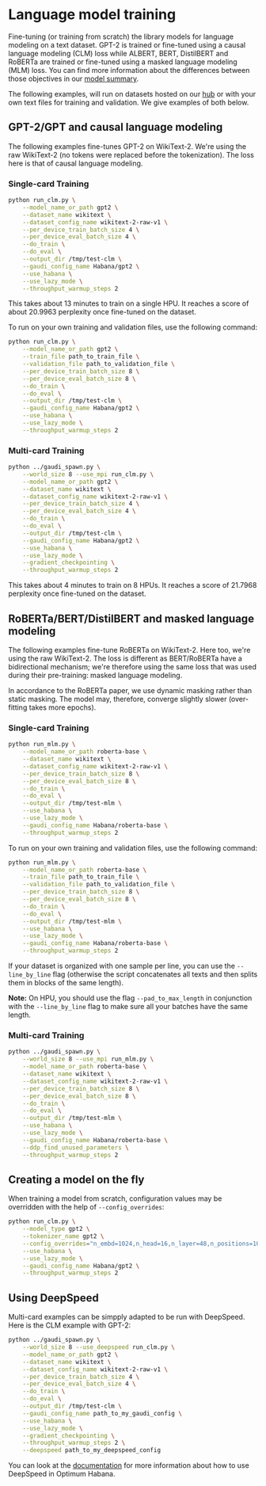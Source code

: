 <!---
Copyright 2022 The HuggingFace Team. All rights reserved.

Licensed under the Apache License, Version 2.0 (the "License");
you may not use this file except in compliance with the License.
You may obtain a copy of the License at

    http://www.apache.org/licenses/LICENSE-2.0

Unless required by applicable law or agreed to in writing, software
distributed under the License is distributed on an "AS IS" BASIS,
WITHOUT WARRANTIES OR CONDITIONS OF ANY KIND, either express or implied.
See the License for the specific language governing permissions and
limitations under the License.
-->

# Language model training

Fine-tuning (or training from scratch) the library models for language modeling on a text dataset.
GPT-2 is trained or fine-tuned using a causal language modeling (CLM) loss while ALBERT, BERT, DistilBERT and RoBERTa are trained or fine-tuned using a masked language modeling (MLM) loss. You can find more information about the differences between those objectives in our [model summary](https://huggingface.co/transformers/model_summary.html).

The following examples, will run on datasets hosted on our [hub](https://huggingface.co/datasets) or with your own
text files for training and validation. We give examples of both below.

## GPT-2/GPT and causal language modeling

The following examples fine-tunes GPT-2 on WikiText-2. We're using the raw WikiText-2 (no tokens were replaced before
the tokenization). The loss here is that of causal language modeling.


### Single-card Training

```bash
python run_clm.py \
    --model_name_or_path gpt2 \
    --dataset_name wikitext \
    --dataset_config_name wikitext-2-raw-v1 \
    --per_device_train_batch_size 4 \
    --per_device_eval_batch_size 4 \
    --do_train \
    --do_eval \
    --output_dir /tmp/test-clm \
    --gaudi_config_name Habana/gpt2 \
    --use_habana \
    --use_lazy_mode \
    --throughput_warmup_steps 2
```

This takes about 13 minutes to train on a single HPU. It reaches
a score of about 20.9963 perplexity once fine-tuned on the dataset.

To run on your own training and validation files, use the following command:

```bash
python run_clm.py \
    --model_name_or_path gpt2 \
    --train_file path_to_train_file \
    --validation_file path_to_validation_file \
    --per_device_train_batch_size 8 \
    --per_device_eval_batch_size 8 \
    --do_train \
    --do_eval \
    --output_dir /tmp/test-clm \
    --gaudi_config_name Habana/gpt2 \
    --use_habana \
    --use_lazy_mode \
    --throughput_warmup_steps 2
```


### Multi-card Training

```bash
python ../gaudi_spawn.py \
    --world_size 8 --use_mpi run_clm.py \
    --model_name_or_path gpt2 \
    --dataset_name wikitext \
    --dataset_config_name wikitext-2-raw-v1 \
    --per_device_train_batch_size 4 \
    --per_device_eval_batch_size 4 \
    --do_train \
    --do_eval \
    --output_dir /tmp/test-clm \
    --gaudi_config_name Habana/gpt2 \
    --use_habana \
    --use_lazy_mode \
    --gradient_checkpointing \
    --throughput_warmup_steps 2
```

This takes about 4 minutes to train on 8 HPUs. It reaches
a score of 21.7968 perplexity once fine-tuned on the dataset.


## RoBERTa/BERT/DistilBERT and masked language modeling

The following examples fine-tune RoBERTa on WikiText-2. Here too, we're using the raw WikiText-2. The loss is different as BERT/RoBERTa have a bidirectional mechanism; we're therefore using the same loss that was used during their pre-training: masked language modeling.

In accordance to the RoBERTa paper, we use dynamic masking rather than static masking. The model may, therefore,
converge slightly slower (over-fitting takes more epochs).


### Single-card Training

```bash
python run_mlm.py \
    --model_name_or_path roberta-base \
    --dataset_name wikitext \
    --dataset_config_name wikitext-2-raw-v1 \
    --per_device_train_batch_size 8 \
    --per_device_eval_batch_size 8 \
    --do_train \
    --do_eval \
    --output_dir /tmp/test-mlm \
    --use_habana \
    --use_lazy_mode \
    --gaudi_config_name Habana/roberta-base \
    --throughput_warmup_steps 2
```

To run on your own training and validation files, use the following command:

```bash
python run_mlm.py \
    --model_name_or_path roberta-base \
    --train_file path_to_train_file \
    --validation_file path_to_validation_file \
    --per_device_train_batch_size 8 \
    --per_device_eval_batch_size 8 \
    --do_train \
    --do_eval \
    --output_dir /tmp/test-mlm \
    --use_habana \
    --use_lazy_mode \
    --gaudi_config_name Habana/roberta-base \
    --throughput_warmup_steps 2
```

If your dataset is organized with one sample per line, you can use the `--line_by_line` flag (otherwise the script
concatenates all texts and then splits them in blocks of the same length).

**Note:** On HPU, you should use the flag `--pad_to_max_length` in conjunction with the `--line_by_line` flag to make sure all your batches have the same length.


### Multi-card Training

```bash
python ../gaudi_spawn.py \
    --world_size 8 --use_mpi run_mlm.py \
    --model_name_or_path roberta-base \
    --dataset_name wikitext \
    --dataset_config_name wikitext-2-raw-v1 \
    --per_device_train_batch_size 8 \
    --per_device_eval_batch_size 8 \
    --do_train \
    --do_eval \
    --output_dir /tmp/test-mlm \
    --use_habana \
    --use_lazy_mode \
    --gaudi_config_name Habana/roberta-base \
    --ddp_find_unused_parameters \
    --throughput_warmup_steps 2
```


## Creating a model on the fly

When training a model from scratch, configuration values may be overridden with the help of `--config_overrides`:

```bash
python run_clm.py \
    --model_type gpt2 \
    --tokenizer_name gpt2 \
    --config_overrides="n_embd=1024,n_head=16,n_layer=48,n_positions=102" \
    --use_habana \
    --use_lazy_mode \
    --gaudi_config_name Habana/gpt2 \
    --throughput_warmup_steps 2
```

<!-- This feature is only available in `run_clm.py` and `run_mlm.py`. -->


## Using DeepSpeed

Multi-card examples can be simpply adapted to be run with DeepSpeed. Here is the CLM example with GPT-2:

```bash
python ../gaudi_spawn.py \
    --world_size 8 --use_deepspeed run_clm.py \
    --model_name_or_path gpt2 \
    --dataset_name wikitext \
    --dataset_config_name wikitext-2-raw-v1 \
    --per_device_train_batch_size 4 \
    --per_device_eval_batch_size 4 \
    --do_train \
    --do_eval \
    --output_dir /tmp/test-clm \
    --gaudi_config_name path_to_my_gaudi_config \
    --use_habana \
    --use_lazy_mode \
    --gradient_checkpointing \
    --throughput_warmup_steps 2 \
    --deepspeed path_to_my_deepspeed_config
```

You can look at the [documentation](https://huggingface.co/docs/optimum/habana_deepspeed) for more information about how to use DeepSpeed in Optimum Habana.
